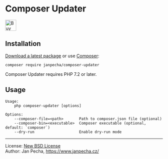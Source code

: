 # Composer Updater

<a href="https://www.paypal.me/janpecha/5eur"><img src="https://buymecoffee.intm.org/img/button-paypal-white.png" alt="Buy me a coffee" height="35"></a>


## Installation

[Download a latest package](https://github.com/janpecha/composer-updater/releases) or use [Composer](http://getcomposer.org/):

```
composer require janpecha/composer-updater
```

Composer Updater requires PHP 7.2 or later.


## Usage

```
Usage:
    php composer-updater [options]

Options:
    --composer-file=<path>       Path to composer.json file (optional)
    --composer-bin=<executable>  Composer executable (optional, default: `composer`)
    --dry-run                    Enable dry-run mode
```


------------------------------

License: [New BSD License](license.md)
<br>Author: Jan Pecha, https://www.janpecha.cz/
